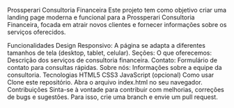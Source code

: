 Prossperari Consultoria Financeira
Este projeto tem como objetivo criar uma landing page moderna e funcional para a Prossperari Consultoria Financeira, focada em atrair novos clientes e fornecer informações sobre os serviços oferecidos.

Funcionalidades
Design Responsivo: A página se adapta a diferentes tamanhos de tela (desktop, tablet, celular).
Seções:
O que oferecemos: Descrição dos serviços de consultoria financeira.
Contato: Formulário de contato para consultas rápidas.
Sobre nós: Informações sobre a equipe da consultoria.
Tecnologias
HTML5
CSS3
JavaScript (opcional)
Como usar
Clone este repositório.
Abra o arquivo index.html no seu navegador.
Contribuições
Sinta-se à vontade para contribuir com melhorias, correções de bugs e sugestões. Para isso, crie uma branch e envie um pull request.
